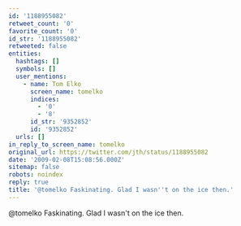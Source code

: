 ```yaml
---
id: '1188955082'
retweet_count: '0'
favorite_count: '0'
id_str: '1188955082'
retweeted: false
entities:
  hashtags: []
  symbols: []
  user_mentions:
    - name: Tom Elko
      screen_name: tomelko
      indices:
        - '0'
        - '8'
      id_str: '9352852'
      id: '9352852'
  urls: []
in_reply_to_screen_name: tomelko
original_url: https://twitter.com/jth/status/1188955082
date: '2009-02-08T15:08:56.000Z'
sitemap: false
robots: noindex
reply: true
title: '@tomelko Faskinating. Glad I wasn''t on the ice then.'
---
```


@tomelko Faskinating. Glad I wasn't on the ice then.